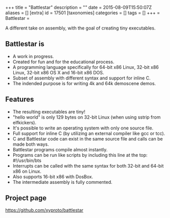 +++
title = "Battlestar"
description = ""
date = 2015-08-09T15:50:07Z
aliases = []
[extra]
id = 17501
[taxonomies]
categories = []
tags = []
+++
= Battlestar =

A different take on assembly, with the goal of creating tiny executables.

## Battlestar is
* A work in progress.
* Created for fun and for the educational process.
* A programming language specifically for 64-bit x86 Linux, 32-bit x86 Linux, 32-bit x86 OS X and 16-bit x86 DOS.
* Subset of assembly with different syntax and support for inline C.
* The indended purpose is for writing 4k and 64k demoscene demos.

## Features
* The resulting executables are tiny!
* "hello world" is only 129 bytes on 32-bit Linux (when using sstrip from elfkickers).
* It's possible to write an operating system with only one source file.
* Full support for inline C (by utilizing an external compiler like gcc or tcc).
* C and Battlestar code can exist in the same source file and calls can be made both ways.
* Battlestar programs compile almost instantly.
* Programs can be run like scripts by including this line at the top: #!/usr/bin/bts
* Interrupts can be called with the same syntax for both 32-bit and 64-bit x86 on Linux.
* Also supports 16-bit x86 with DosBox.
* The intermediate assembly is fully commented.

## Project page
https://github.com/xyproto/battlestar
